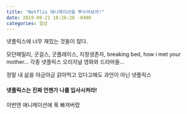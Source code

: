 ```yaml
---
title: "Netflix 애니메이션을 뿌수어보자!"
date: 2019-08-21 18:26:28 -0400
categories: 일상
---
```



넷플릭스에 너무 재밌는 것들이 많다.

모던패밀리, 굿걸스, 굿플레이스, 지정생존자, breaking bed, how i met your mother...
각종 넷플릭스 오리지널 영화와 드라마들...

정말 내 삶을 야금야금 갉아먹고 있다고해도 과언이 아닌 넷플릭스
<h4>넷플릭스는 진짜 언젠가 나를 입사시켜라!</h4>


이번엔 애니메이션에 푹 빠져버렸
